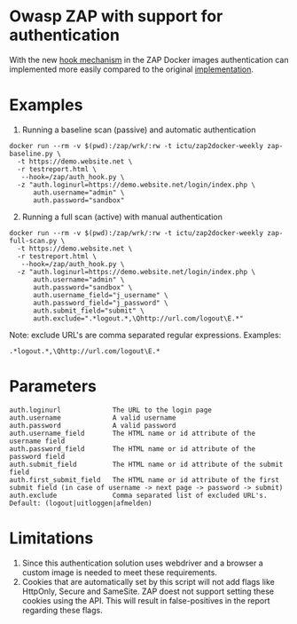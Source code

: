 # Owasp ZAP with support for authentication
With the new [hook mechanism](https://github.com/zaproxy/zaproxy/issues/4925) in the ZAP Docker images authentication can implemented more easily compared to the original [implementation](https://github.com/ICTU/zap-baseline/blob/master/zap-baseline-custom.py).

# Examples

1. Running a baseline scan (passive) and automatic authentication
```
docker run --rm -v $(pwd):/zap/wrk/:rw -t ictu/zap2docker-weekly zap-baseline.py \
  -t https://demo.website.net \
  -r testreport.html \
   --hook=/zap/auth_hook.py \ 
  -z "auth.loginurl=https://demo.website.net/login/index.php \
      auth.username="admin" \
      auth.password="sandbox"
```

2. Running a full scan (active) with manual authentication
```
docker run --rm -v $(pwd):/zap/wrk/:rw -t ictu/zap2docker-weekly zap-full-scan.py \
  -t https://demo.website.net \
  -r testreport.html \
   --hook=/zap/auth_hook.py \
  -z "auth.loginurl=https://demo.website.net/login/index.php \
      auth.username="admin" \
      auth.password="sandbox" \
      auth.username_field="j_username" \
      auth.password_field="j_password" \
      auth.submit_field="submit" \
      auth.exclude=".*logout.*,\Qhttp://url.com/logout\E.*"
```

Note: exclude URL's are comma separated regular expressions. Examples:
```
.*logout.*,\Qhttp://url.com/logout\E.*
```

# Parameters

```
auth.loginurl             The URL to the login page
auth.username             A valid username
auth.password             A valid password
auth.username_field       The HTML name or id attribute of the username field
auth.password_field       The HTML name or id attribute of the password field
auth.submit_field         The HTML name or id attribute of the submit field
auth.first_submit_field   The HTML name or id attribute of the first submit field (in case of username -> next page -> password -> submit)
auth.exclude              Comma separated list of excluded URL's. Default: (logout|uitloggen|afmelden)
```

# Limitations
1. Since this authentication solution uses webdriver and a browser a custom image is needed to meet these requirements.
2. Cookies that are automatically set by this script will not add flags like HttpOnly, Secure and SameSite. ZAP doest not support setting these cookies using the API. This will result in false-positives in the report regarding these flags.
